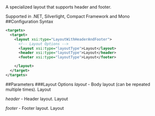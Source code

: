 A specialized layout that supports header and footer. 

Supported in .NET, Silverlight, Compact Framework and Mono
##Configuration Syntax
```xml
<targets>
  <target>
    <layout xsi:type="LayoutWithHeaderAndFooter">
      <!-- Layout Options -->
      <layout xsi:type="layoutType">Layout</layout>
      <header xsi:type="layoutType">Layout</header>
      <footer xsi:type="layoutType">Layout</footer>

    </layout>
  </target>
</targets>
```
##Parameters
###Layout Options
_layout_ - Body layout (can be repeated multiple times). Layout

_header_ - Header layout. Layout

_footer_ - Footer layout. Layout